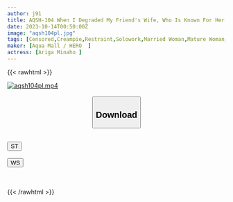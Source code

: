```yaml
---
author: j91
title: AQSH-104 When I Degraded My Friend's Wife, Who Is Known For Her Sarcasm And Nagging, To A Persistent Pleasure Torture, She Turned Into A Cock-obsessed Lewd Female Who Couldn't Stop Begging. Minaho Ariga
date: 2023-10-14T00:50:00Z
image: "aqsh104pl.jpg"
tags: [Censored,Creampie,Restraint,Solowork,Married Woman,Mature Woman,Cuckold	]
maker: [Aqua Mall / HERO  ]
actress: [Ariga Minaho ]
---
```



{{< rawhtml >}}

<div class="video" data-videoid="e4m7BXxwgOSoGK">
    <a href="javascript:;">
        <img src="https://my.j91.asia/posts/aqsh104pl/aqsh104pl.jpg" width="WIDTH" height="HEIGHT" alt="aqsh104pl.mp4" loading="lazy">
    </a>
</div>

<script type="text/javascript" src="https://j91.asia/asset/on-demand-st.js"></script>

<br>
  <link rel="stylesheet" href="https://j91.asia/asset/bs5.css">
  
  <center>
  <button class="btn btn-primary" type="button" data-bs-toggle="collapse" data-bs-target=".multi-collapse" aria-expanded="false" aria-controls="multiCollapseExample1 multiCollapseExample2"><h2>Download</h2></button></center>
</p>
<div class="row">
  <div class="col">
    <div class="collapse multi-collapse" id="multiCollapseExample1">
      <div class="card card-body">
	      	      <br>
<div class="buttons">  
<a href="https://streamtape.to/v/e4m7BXxwgOSoGK"><button class="btn-hover color-3"><i class="fa fa-download"></i> ST</button></a></div>
    </div>
  </div>
</div>
  <div class="col">
    <div class="collapse multi-collapse" id="multiCollapseExample2">
      <div class="card card-body">
	      <br>
<div class="buttons">
    <a href="https://wolfstream.tv/dtat4u5hha7o"><button class="btn-hover color-9"><i class="fa fa-download"></i> WS</button></a></div>
<br><br>
      </div>
    </div>
  </div>
</div>

{{< /rawhtml >}}